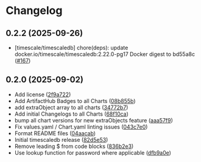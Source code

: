 # Changelog

## 0.2.2 (2025-09-26)

* [timescale/timescaledb] chore(deps): update docker.io/timescale/timescaledb:2.22.0-pg17 Docker digest to bd55a8c ([#167](https://github.com/CloudPirates-io/helm-charts/pull/167))

## 0.2.0 (2025-09-02)

* Add license ([2f9a722](https://github.com/CloudPirates-io/helm-charts/commit/2f9a722))
* Add ArtifactHub Badges to all Charts ([08b855b](https://github.com/CloudPirates-io/helm-charts/commit/08b855b))
* add extraObject array to all charts ([34772b7](https://github.com/CloudPirates-io/helm-charts/commit/34772b7))
* Add initial Changelogs to all Charts ([68f10ca](https://github.com/CloudPirates-io/helm-charts/commit/68f10ca))
* bump all chart versions for new extraObjects feature ([aaa57f9](https://github.com/CloudPirates-io/helm-charts/commit/aaa57f9))
* Fix values.yaml / Chart.yaml linting issues ([043c7e0](https://github.com/CloudPirates-io/helm-charts/commit/043c7e0))
* Format README files ([04aacab](https://github.com/CloudPirates-io/helm-charts/commit/04aacab))
* Initial timescaledb release ([82d5e53](https://github.com/CloudPirates-io/helm-charts/commit/82d5e53))
* Remove leading $ from code blocks ([836b2e3](https://github.com/CloudPirates-io/helm-charts/commit/836b2e3))
* Use lookup function for password where applicable ([dfb9a0e](https://github.com/CloudPirates-io/helm-charts/commit/dfb9a0e))
